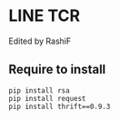 # LINE TCR 
Edited by RashiF

## Require to install
```
pip install rsa
pip install request
pip install thrift==0.9.3
```
